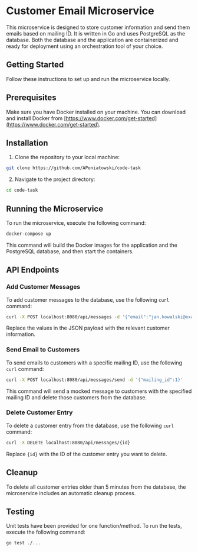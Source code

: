 # Customer Email Microservice

This microservice is designed to store customer information and send them emails based on mailing ID. It is written in Go and uses PostgreSQL as the database. Both the database and the application are containerized and ready for deployment using an orchestration tool of your choice.

## Getting Started

Follow these instructions to set up and run the microservice locally.

## Prerequisites

Make sure you have Docker installed on your machine. You can download and install Docker from [https://www.docker.com/get-started](https://www.docker.com/get-started).

## Installation

1. Clone the repository to your local machine:
```bash
git clone https://github.com/APoniatowski/code-task
```

2. Navigate to the project directory:
```bash
cd code-task
```
## Running the Microservice

To run the microservice, execute the following command:
```bash
docker-compose up
```

This command will build the Docker images for the application and the PostgreSQL database, and then start the containers.

## API Endpoints

### Add Customer Messages

To add customer messages to the database, use the following `curl` command:
```bash
curl -X POST localhost:8080/api/messages -d '{"email":"jan.kowalski@example.com","title":"Interview","content":"simple text","mailing_id":1, "insert_time": "2020-04-24T05:42:38.725412916Z"}'
```
Replace the values in the JSON payload with the relevant customer information.

### Send Email to Customers

To send emails to customers with a specific mailing ID, use the following `curl` command:
```bash
curl -X POST localhost:8080/api/messages/send -d '{"mailing_id":1}'
```

This command will send a mocked message to customers with the specified mailing ID and delete those customers from the database.

### Delete Customer Entry

To delete a customer entry from the database, use the following `curl` command:
```bash
curl -X DELETE localhost:8080/api/messages/{id}
```

Replace `{id}` with the ID of the customer entry you want to delete.

## Cleanup

To delete all customer entries older than 5 minutes from the database, the microservice includes an automatic cleanup process.

## Testing

Unit tests have been provided for one function/method. To run the tests, execute the following command:
```bash
go test ./...
```

